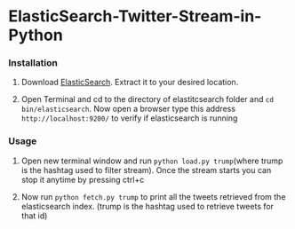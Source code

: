 # ElasticSearch-Twitter-Stream-in-Python

### Installation

1. Download [ElasticSearch](https://www.elastic.co/downloads/elasticsearch/). Extract it to your desired location.

2. Open Terminal and cd to the directory of elastitcsearch folder and `cd bin/elasticsearch`. Now open a browser type this address `http://localhost:9200/` to verify if elasticsearch is running

### Usage

1. Open new terminal window and run `python load.py trump`(where trump is the hashtag used to filter stream). Once the stream starts you can stop it anytime by pressing ctrl+c

2. Now run `python fetch.py trump` to print all the tweets retrieved from the elasticsearch index. (trump is the hashtag used to retrieve tweets for that id)
